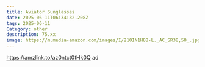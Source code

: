 ```yaml
---
title: Aviator Sunglasses
date: 2025-06-11T06:34:32.208Z
tags: 2025-06-11
Category: other
description: 75.xx
image: https://m.media-amazon.com/images/I/210IN1H88-L._AC_SR38,50_.jpg
---
```

https://amzlink.to/az0ntct0tHk0Q ad